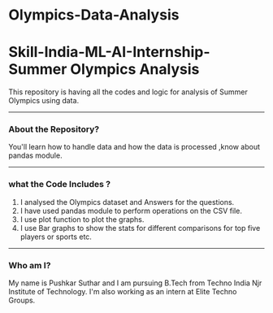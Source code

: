 # Olympics-Data-Analysis

# Skill-India-ML-AI-Internship-Summer Olympics Analysis
This repository is having all the codes and logic for analysis of Summer Olympics using data.

-----
### About the Repository?

You'll learn how to handle data and how the data is processed ,know about pandas module.

-----
### what the Code Includes ?

1. I analysed the Olympics dataset and Answers for the questions.
2. I have used pandas module to perform operations on the CSV file.
3. I use plot function to plot the graphs.
4. I use Bar graphs to show the stats for different comparisons for top five players or sports etc.

-----

### Who am I?

My name is Pushkar Suthar and I am pursuing B.Tech from Techno India Njr Institute of Technology. I'm also working as an intern at Elite Techno Groups.
